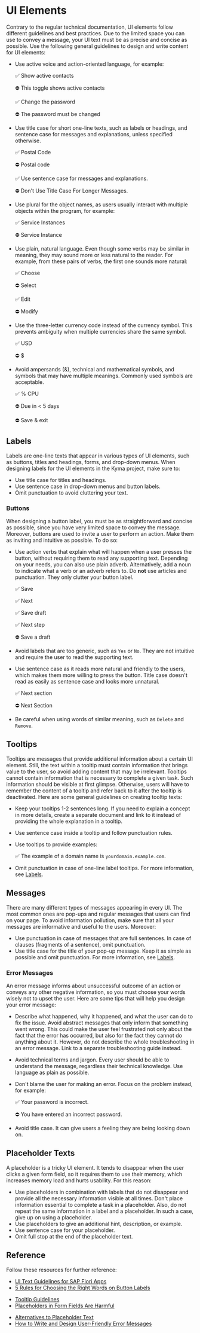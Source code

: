 # UI Elements

Contrary to the regular technical documentation, UI elements follow different guidelines and best practices. Due to the limited space you can use to convey a message, your UI text must be as precise and concise as possible. Use the following general guidelines to design and write content for UI elements:

- Use active voice and action-oriented language, for example:

  ✅ Show active contacts

  ⛔️ This toggle shows active contacts

  ✅ Change the password

  ⛔️ The password must be changed

- Use title case for short one-line texts, such as labels or headings, and sentence case for messages and explanations, unless specified otherwise.

  ✅ Postal Code

  ⛔️ Postal code

  ✅ Use sentence case for messages and explanations.

  ⛔️ Don't Use Title Case For Longer Messages.

- Use plural for the object names, as users usually interact with multiple objects within the program, for example:

  ✅ Service Instances

  ⛔️ Service Instance

- Use plain, natural language. Even though some verbs may be similar in meaning, they may sound more or less natural to the reader. For example, from these pairs of verbs, the first one sounds more natural:

  ✅ Choose

  ⛔️ Select

  ✅ Edit

  ⛔️ Modify

- Use the three-letter currency code instead of the currency symbol. This prevents ambiguity when multiple currencies share the same symbol.

  ✅ USD

  ⛔️ $

- Avoid ampersands (&), technical and mathematical symbols, and symbols that may have multiple meanings. Commonly used symbols are acceptable.

  ✅ % CPU

  ⛔️ Due in < 5 days

  ⛔️ Save & exit

## Labels

Labels are one-line texts that appear in various types of UI elements, such as buttons, titles and headings, forms, and drop-down menus. When designing labels for the UI elements in the Kyma project, make sure to:

- Use title case for titles and headings.
- Use sentence case in drop-down menus and button labels.
- Omit punctuation to avoid cluttering your text.

### Buttons

When designing a button label, you must be as straightforward and concise as possible, since you have very limited space to convey the message. Moreover, buttons are used to invite a user to perform an action. Make them as inviting and intuitive as possible. To do so:

- Use action verbs that explain what will happen when a user presses the button, without requiring them to read any supporting text. Depending on your needs, you can also use plain adverb. Alternatively, add a noun to indicate what a verb or an adverb refers to. Do **not** use articles and punctuation. They only clutter your button label.

  ✅ Save

  ✅ Next

  ✅ Save draft

  ✅ Next step

  ⛔️ Save a draft

- Avoid labels that are too generic, such as `Yes` or `No`. They are not intuitive and require the user to read the supporting text.  
- Use sentence case as it reads more natural and friendly to the users, which makes them more willing to press the button. Title case doesn't read as easily as sentence case and looks more unnatural.

  ✅ Next section

  ⛔️ Next Section

- Be careful when using words of similar meaning, such as `Delete` and `Remove`.

## Tooltips

Tooltips are messages that provide additional information about a certain UI element. Still, the text within a tooltip must contain information that brings value to the user, so avoid adding content that may be irrelevant. Tooltips cannot contain information that is necessary to complete a given task. Such information should be visible at first glimpse. Otherwise, users will have to remember the content of a tooltip and refer back to it after the tooltip is deactivated. Here are some general guidelines on creating tooltip texts:

- Keep your tooltips 1-2 sentences long. If you need to explain a concept in more details, create a separate document and link to it instead of providing the whole explanation in a tooltip.
- Use sentence case inside a tooltip and follow punctuation rules.
- Use tooltips to provide examples:

  ✅ The example of a domain name is `yourdomain.example.com`.

- Omit punctuation in case of one-line label tooltips. For more information, see [Labels](#labels).

## Messages

There are many different types of messages appearing in every UI. The most common ones are pop-ups and regular messages that users can find on your page. To avoid information pollution, make sure that all your messages are informative and useful to the users. Moreover:

- Use punctuation in case of messages that are full sentences. In case of clauses (fragments of a sentence), omit punctuation.
- Use title case for the title of your pop-up message. Keep it as simple as possible and omit punctuation. For more information, see [Labels](#labels).

### Error Messages

An error message informs about unsuccessful outcome of an action or conveys any other negative information, so you must choose your words wisely not to upset the user. Here are some tips that will help you design your error message:  

- Describe what happened, why it happened, and what the user can do to fix the issue. Avoid abstract messages that only inform that something went wrong. This could make the user feel frustrated not only about the fact that the error has occurred, but also for the fact they cannot do anything about it. However, do not describe the whole troubleshooting in an error message. Link to a separate troubleshooting guide instead.
- Avoid technical terms and jargon. Every user should be able to understand the message, regardless their technical knowledge. Use language as plain as possible.  
- Don't blame the user for making an error. Focus on the problem instead, for example:

  ✅ Your password is incorrect.
  
  ⛔️ You have entered an incorrect password.

- Avoid title case. It can give users a feeling they are being looking down on.

## Placeholder Texts

A placeholder is a tricky UI element. It tends to disappear when the user clicks a given form field, so it requires them to use their memory, which increases memory load and hurts usability. For this reason:

- Use placeholders in combination with labels that do not disappear and provide all the necessary information visible at all times. Don't place information essential to complete a task in a placeholder. Also, do not repeat the same information in a label and a placeholder. In such a case, give up on using a placeholder.
- Use placeholders to give an additional hint, description, or example.
- Use sentence case for your placeholder.
- Omit full stop at the end of the placeholder text.

## Reference

Follow these resources for further reference:

- [UI Text Guidelines for SAP Fiori Apps](https://experience.sap.com/internal/fiori-design-web/ui-text-guidelines-for-sap-fiori/)
- [5 Rules for Choosing the Right Words on Button Labels](https://uxmovement.medium.com/5-rules-for-choosing-the-right-words-on-button-labels-dc3f74c2c2a3)
<!-- markdown-link-check-disable -->
- [Tooltip Guidelines](https://www.nngroup.com/articles/tooltip-guidelines/)
- [Placeholders in Form Fields Are Harmful](https://www.nngroup.com/articles/form-design-placeholders/)
<!-- markdown-link-check-enable -->
- [Alternatives to Placeholder Text](https://coyleandrew.medium.com/alternatives-to-placeholder-text-13f430abc56f)
- [How to Write and Design User-Friendly Error Messages](https://xd.adobe.com/ideas/process/information-architecture/error-message-design-ux/)
